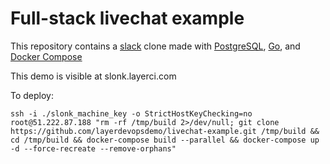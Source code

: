# Full-stack livechat example

This repository contains a [slack](https://slack.com) clone made with [PostgreSQL](https://www.postgresql.org/), [Go](https://golang.org/), and [Docker Compose](https://docs.docker.com/compose/install/)

This demo is visible at slonk.layerci.com

To deploy:
```
ssh -i ./slonk_machine_key -o StrictHostKeyChecking=no root@51.222.87.188 "rm -rf /tmp/build 2>/dev/null; git clone https://github.com/layerdevopsdemo/livechat-example.git /tmp/build && cd /tmp/build && docker-compose build --parallel && docker-compose up -d --force-recreate --remove-orphans"
```
